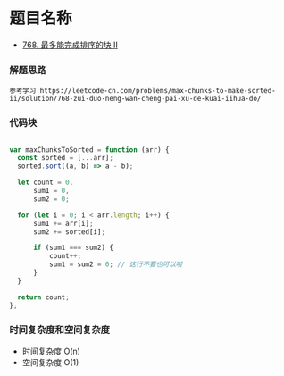 # 题目名称

- [768. 最多能完成排序的块 II](https://leetcode-cn.com/problems/max-chunks-to-make-sorted-ii/)

### 解题思路
```
参考学习 https://leetcode-cn.com/problems/max-chunks-to-make-sorted-ii/solution/768-zui-duo-neng-wan-cheng-pai-xu-de-kuai-iihua-do/

```

### 代码块
```javascript

var maxChunksToSorted = function (arr) {
  const sorted = [...arr];
  sorted.sort((a, b) => a - b);

  let count = 0,
      sum1 = 0,
      sum2 = 0;

  for (let i = 0; i < arr.length; i++) {
      sum1 += arr[i];
      sum2 += sorted[i];

      if (sum1 === sum2) {
          count++;
          sum1 = sum2 = 0; // 这行不要也可以啦
      }
  }

  return count;
};

```

### 时间复杂度和空间复杂度
- 时间复杂度 O(n)
- 空间复杂度 O(1)